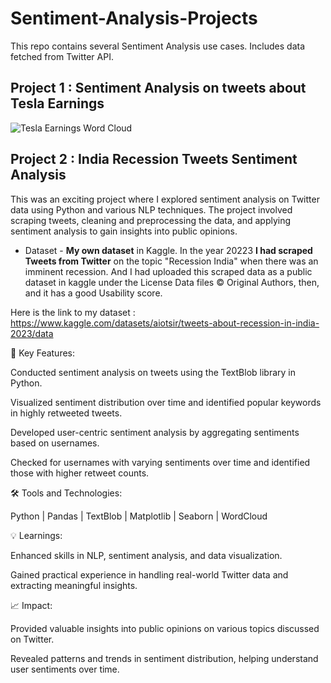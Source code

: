 # Sentiment-Analysis-Projects
This repo contains several Sentiment Analysis use cases. Includes data fetched from Twitter API.

## Project 1 : Sentiment Analysis on tweets about Tesla Earnings

![Tesla Earnings Word Cloud](https://user-images.githubusercontent.com/56543279/171233884-7c7fa05c-ba37-4612-8029-e96175831fb5.png)

## Project 2 : India Recession Tweets Sentiment Analysis

This was an exciting project where I explored sentiment analysis on Twitter data using Python and various NLP techniques. The project involved scraping tweets, cleaning and preprocessing the data, and applying sentiment analysis to gain insights into public opinions.

* Dataset - **My own dataset** in Kaggle. In the year 20223 **I had scraped Tweets from Twitter** on the topic "Recession India" when there was an imminent recession. And I had uploaded this scraped data as a public dataset in kaggle under the License
Data files © Original Authors, then, and it has a good Usability score.

Here is the link to my dataset : https://www.kaggle.com/datasets/aiotsir/tweets-about-recession-in-india-2023/data

🚀 Key Features:

Conducted sentiment analysis on tweets using the TextBlob library in Python.

Visualized sentiment distribution over time and identified popular keywords in highly retweeted tweets.

Developed user-centric sentiment analysis by aggregating sentiments based on usernames.

Checked for usernames with varying sentiments over time and identified those with higher retweet counts.

🛠️ Tools and Technologies:

Python |
Pandas |
TextBlob |
Matplotlib |
Seaborn |
WordCloud

💡 Learnings:

Enhanced skills in NLP, sentiment analysis, and data visualization.

Gained practical experience in handling real-world Twitter data and extracting meaningful insights.

📈 Impact:

Provided valuable insights into public opinions on various topics discussed on Twitter.

Revealed patterns and trends in sentiment distribution, helping understand user sentiments over time.
